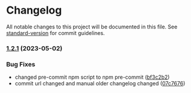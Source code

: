 # Changelog

All notable changes to this project will be documented in this file. See [standard-version](https://github.com/conventional-changelog/standard-version) for commit guidelines.

### [1.2.1](https://github.com/asterdio/asterdio_repo_template/compare/v1.2.1-staging.0...v1.2.1) (2023-05-02)


### Bug Fixes

* changed pre-commit npm script to npm pre-commit ([bf3c2b2](https://github.com/asterdio/asterdio_repo_template/commits/bf3c2b2ab8a434967da77541a5c5ea311d53acdb))
* commit url changed and manual older changelog changed ([07c7676](https://github.com/asterdio/asterdio_repo_template/commits/07c767649a1a6681ba5399c1b59bc9080343b420))
